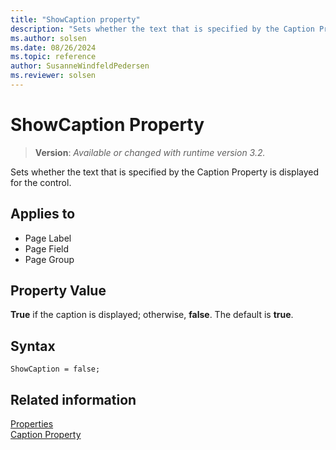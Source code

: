 ```yaml
---
title: "ShowCaption property"
description: "Sets whether the text that is specified by the Caption Property is displayed for the control."
ms.author: solsen
ms.date: 08/26/2024
ms.topic: reference
author: SusanneWindfeldPedersen
ms.reviewer: solsen
---
```

[//]: # (START>DO_NOT_EDIT)
[//]: # (IMPORTANT:Do not edit any of the content between here and the END>DO_NOT_EDIT.)
[//]: # (Any modifications should be made in the .xml files in the ModernDev repo.)
# ShowCaption Property
> **Version**: _Available or changed with runtime version 3.2._

Sets whether the text that is specified by the Caption Property is displayed for the control.

## Applies to
-   Page Label
-   Page Field
-   Page Group

[//]: # (IMPORTANT: END>DO_NOT_EDIT)


## Property Value  

**True** if the caption is displayed; otherwise, **false**. The default is **true**.  

## Syntax

```AL
ShowCaption = false;
```

## Related information  

[Properties](devenv-properties.md)   
[Caption Property](devenv-caption-property.md)  